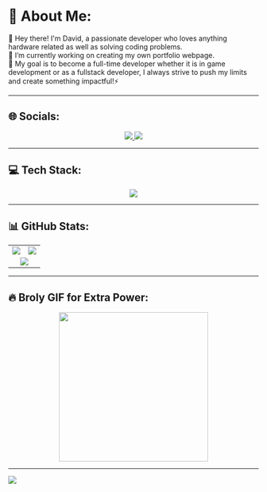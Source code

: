 # 💫 About Me:
🔭 Hey there! I'm David, a passionate developer who loves anything hardware related as well as solving coding problems.<br>👯  I’m currently working on creating my own portfolio webpage. <br>💬 My goal is to become a full-time developer whether it is in game development or as a fullstack developer, I always strive to push my limits and create something impactful!⚡

---

## 🌐 Socials:
<p align="center">
  <a href="https://linkedin.com/in/david-gevorgyan-7738a0334/">
    <img src="https://img.shields.io/badge/LinkedIn-%230077B5.svg?logo=linkedin&logoColor=white" />
  </a>
  <a href="mailto:dv.gv00@gmail.com">
    <img src="https://img.shields.io/badge/Email-D14836?logo=gmail&logoColor=white" />
  </a>
</p>

---

## 💻 Tech Stack:
<p align="center">
  <img src="https://skillicons.dev/icons?i=js,html,css,java,python,php,mysql,bootstrap,git,github,canva,ps,idea" />
</p>

---

## 📊 GitHub Stats:
<table>
  <tr>
    <td>
      <img src="https://github-readme-stats.vercel.app/api?username=FazonPlay&show_icons=true&theme=radical&hide_border=true" />
    </td>
    <td>
      <img src="https://github-readme-streak-stats.herokuapp.com/?user=FazonPlay&theme=radical&hide_border=true"/>
    </td>
  </tr>
  <tr>
    <td colspan="2" align="center">
      <img src="https://github-readme-stats.vercel.app/api/top-langs/?username=FazonPlay&layout=compact&theme=radical&hide_border=true"/>
    </td>
  </tr>
</table>

---

## 🔥 Broly GIF for Extra Power:
<p align="center">
  <img src="https://media.tenor.com/GVbWMPslm5UAAAAC/broly-dragon-ball.gif" width="300"/>
</p>

---
[![](https://visitcount.itsvg.in/api?id=FazonPlay&icon=0&color=0)](https://visitcount.itsvg.in)
